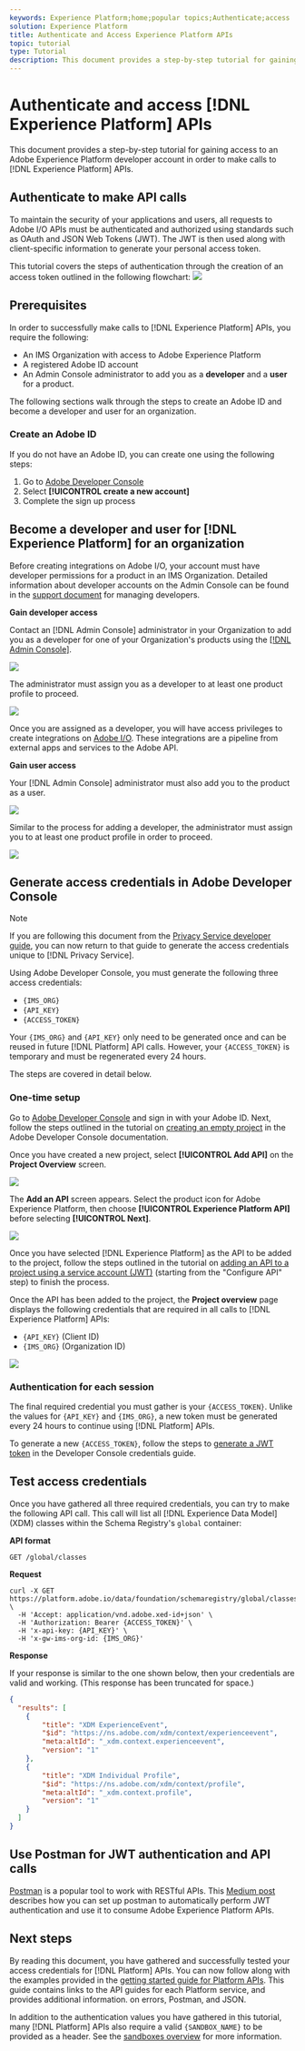 ```yaml
---
keywords: Experience Platform;home;popular topics;Authenticate;access
solution: Experience Platform
title: Authenticate and Access Experience Platform APIs
topic: tutorial
type: Tutorial
description: This document provides a step-by-step tutorial for gaining access to an Adobe Experience Platform developer account in order to make calls to Experience Platform APIs. 
---
```


# Authenticate and access [!DNL Experience Platform] APIs

This document provides a step-by-step tutorial for gaining access to an Adobe Experience Platform developer account in order to make calls to [!DNL Experience Platform] APIs. 

## Authenticate to make API calls

To maintain the security of your applications and users, all requests to Adobe I/O APIs must be authenticated and authorized using standards such as OAuth and JSON Web Tokens (JWT). The JWT is then used along with client-specific information to generate your personal access token.

This tutorial covers the steps of authentication through the creation of an access token outlined in the following flowchart:
![](images/api-authentication/authentication-flowchart.png)

## Prerequisites

In order to successfully make calls to [!DNL Experience Platform] APIs, you require the following:

* An IMS Organization with access to Adobe Experience Platform
* A registered Adobe ID account
* An Admin Console administrator to add you as a **developer** and a **user** for a product.

The following sections walk through the steps to create an Adobe ID and become a developer and user for an organization.

### Create an Adobe ID

If you do not have an Adobe ID, you can create one using the following steps:

1. Go to [Adobe Developer Console](https://console.adobe.io)
2. Select **[!UICONTROL create a new account]**
3. Complete the sign up process

## Become a developer and user for [!DNL Experience Platform] for an organization

Before creating integrations on Adobe I/O, your account must have developer permissions for a product in an IMS Organization. Detailed information about developer accounts on the Admin Console can be found in the [support document](https://helpx.adobe.com/enterprise/using/manage-developers.html) for managing developers.

**Gain developer access**

Contact an [!DNL Admin Console] administrator in your Organization to add you as a developer for one of your Organization's products using the [[!DNL Admin Console]](https://adminconsole.adobe.com/).

 ![](images/api-authentication/assign-developer.png)

The administrator must assign you as a developer to at least one product profile to proceed.

 ![](images/api-authentication/add-developer.png)

Once you are assigned as a developer, you will have access privileges to create integrations on [Adobe I/O](https://www.adobe.com/go/devs_console_ui). These integrations are a pipeline from external apps and services to the Adobe API.

**Gain user access**

Your [!DNL Admin Console] administrator must also add you to the product as a user. 

![](images/api-authentication/assign-users.png)

Similar to the process for adding a developer, the administrator must assign you to at least one product profile in order to proceed.

![](images/api-authentication/assign-user-details.png)

## Generate access credentials in Adobe Developer Console

>[!NOTE]
>
>If you are following this document from the [Privacy Service developer guide](../privacy-service/api/getting-started.md), you can now return to that guide to generate the access credentials unique to [!DNL Privacy Service].

Using Adobe Developer Console, you must generate the following three access credentials:

* `{IMS_ORG}`
* `{API_KEY}`
* `{ACCESS_TOKEN}`

Your `{IMS_ORG}` and `{API_KEY}` only need to be generated once and can be reused in future [!DNL Platform] API calls. However, your `{ACCESS_TOKEN}` is temporary and must be regenerated every 24 hours.

The steps are covered in detail below.

### One-time setup

Go to [Adobe Developer Console](https://www.adobe.com/go/devs_console_ui) and sign in with your Adobe ID. Next, follow the steps outlined in the tutorial on [creating an empty project](https://www.adobe.io/apis/experienceplatform/console/docs.html#!AdobeDocs/adobeio-console/master/projects-empty.md) in the Adobe Developer Console documentation.

Once you have created a new project, select **[!UICONTROL Add API]** on the **Project Overview** screen.

![](images/api-authentication/add-api-button.png)

The **Add an API** screen appears. Select the product icon for Adobe Experience Platform, then choose **[!UICONTROL Experience Platform API]** before selecting **[!UICONTROL Next]**.

![](images/api-authentication/add-platform-api.png)

Once you have selected [!DNL Experience Platform] as the API to be added to the project, follow the steps outlined in the tutorial on [adding an API to a project using a service account (JWT)](https://www.adobe.io/apis/experienceplatform/console/docs.html#!AdobeDocs/adobeio-console/master/services-add-api-jwt.md) (starting from the "Configure API" step) to finish the process. 

Once the API has been added to the project, the **Project overview** page displays the following credentials that are required in all calls to [!DNL Experience Platform] APIs:

* `{API_KEY}` (Client ID)
* `{IMS_ORG}` (Organization ID)

![](./images/api-authentication/api-key-ims-org.png)

### Authentication for each session

The final required credential you must gather is your `{ACCESS_TOKEN}`. Unlike the values for `{API_KEY}` and `{IMS_ORG}`, a new token must be generated every 24 hours to continue using [!DNL Platform] APIs.

To generate a new `{ACCESS_TOKEN}`, follow the steps to [generate a JWT token](https://www.adobe.io/apis/experienceplatform/console/docs.html#!AdobeDocs/adobeio-console/master/credentials.md) in the Developer Console credentials guide.

## Test access credentials

Once you have gathered all three required credentials, you can try to make the following API call. This call will list all [!DNL Experience Data Model] (XDM) classes within the Schema Registry's `global` container:

**API format**

```http
GET /global/classes
```

**Request**

```SHELL
curl -X GET https://platform.adobe.io/data/foundation/schemaregistry/global/classes \
  -H 'Accept: application/vnd.adobe.xed-id+json' \
  -H 'Authorization: Bearer {ACCESS_TOKEN}' \
  -H 'x-api-key: {API_KEY}' \
  -H 'x-gw-ims-org-id: {IMS_ORG}'
```

**Response**

If your response is similar to the one shown below, then your credentials are valid and working. (This response has been truncated for space.)

```JSON
{
  "results": [
    {
        "title": "XDM ExperienceEvent",
        "$id": "https://ns.adobe.com/xdm/context/experienceevent",
        "meta:altId": "_xdm.context.experienceevent",
        "version": "1"
    },
    {
        "title": "XDM Individual Profile",
        "$id": "https://ns.adobe.com/xdm/context/profile",
        "meta:altId": "_xdm.context.profile",
        "version": "1"
    }
  ]
}
```

## Use Postman for JWT authentication and API calls

[Postman](https://www.postman.com/) is a popular tool to work with RESTful APIs. This [Medium post](https://medium.com/adobetech/using-postman-for-jwt-authentication-on-adobe-i-o-7573428ffe7f) describes how you can set up postman to automatically perform JWT authentication and use it to consume Adobe Experience Platform APIs.

## Next steps

By reading this document, you have gathered and successfully tested your access credentials for [!DNL Platform] APIs. You can now follow along with the examples provided in the [getting started guide for Platform APIs](api-guide.md). This guide contains links to the API guides for each Platform service, and provides additional information. on errors, Postman, and JSON.

In addition to the authentication values you have gathered in this tutorial, many [!DNL Platform] APIs also require a valid `{SANDBOX_NAME}` to be provided as a header. See the [sandboxes overview](../sandboxes/home.md) for more information.